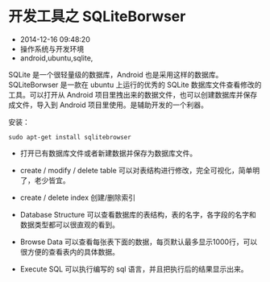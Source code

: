 # 开发工具之 SQLiteBorwser
- 2014-12-16 09:48:20
- 操作系统与开发环境
- android,ubuntu,sqlite,

<!--markdown-->SQLite 是一个很轻量级的数据库，Android 也是采用这样的数据库。SQLiteBorwser 是一款在 ubuntu 上运行的优秀的 SQLite 数据库文件查看修改的工具。可以打开从 Android 项目里拽出来的数据文件，也可以创建数据库并保存成文件，导入到 Android 项目里使用。是辅助开发的一个利器。


<!--more-->


安装：

    sudo apt-get install sqlitebrowser



- 打开已有数据库文件或者新建数据并保存为数据库文件。

- create / modify / delete table 可以对表结构进行修改，完全可视化，简单明了，老少皆宜。

- create / delete index 创建/删除索引

- Database Structure 可以查看数据库的表结构，表的名字，各字段的名字和数据类型都可以很直观的看到。

- Browse Data 可以查看每张表下面的数据，每页默认最多显示1000行，可以很方便的查看表内的具体数据。

- Execute SQL 可以执行编写的 sql 语言，并且把执行后的结果显示出来。